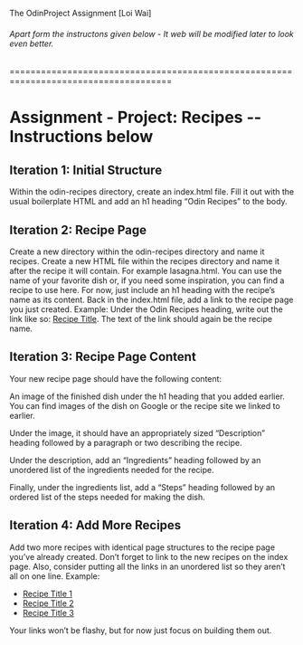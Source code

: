 The OdinProject Assignment [Loi Wai]
<h6>Apart form the instructons given below - It web will be modified later to look even better.</h6>
=====================================================================================

<h1>Assignment - Project: Recipes -- Instructions below </h1>

<h2>Iteration 1: Initial Structure</h2>

Within the odin-recipes directory, create an index.html file.
Fill it out with the usual boilerplate HTML and add an h1 heading “Odin Recipes” to the body.

<h2>Iteration 2: Recipe Page</h2>

Create a new directory within the odin-recipes directory and name it recipes.
Create a new HTML file within the recipes directory and name it after the recipe it will contain. For example lasagna.html. You can use the name of your favorite dish or, if you need some inspiration, you can find a recipe to use here.
For now, just include an h1 heading with the recipe’s name as its content.
Back in the index.html file, add a link to the recipe page you just created. Example: Under the Odin Recipes heading, write out the link like so: <a href="recipes/recipename.html">Recipe Title</a>. The text of the link should again be the recipe name.

<h2>Iteration 3: Recipe Page Content</h2>

Your new recipe page should have the following content:

An image of the finished dish under the h1 heading that you added earlier. You can find images of the dish on Google or the recipe site we linked to earlier.

Under the image, it should have an appropriately sized “Description” heading followed by a paragraph or two describing the recipe.

Under the description, add an “Ingredients” heading followed by an unordered list of the ingredients needed for the recipe.

Finally, under the ingredients list, add a “Steps” heading followed by an ordered list of the steps needed for making the dish.

<h2>Iteration 4: Add More Recipes</h2>

Add two more recipes with identical page structures to the recipe page you’ve already created.
Don’t forget to link to the new recipes on the index page. Also, consider putting all the links in an unordered list so they aren’t all on one line.
Example:

 <ul>
    <li><a href="recipes/yourrecipe.html">Recipe Title 1</a></li>
    <li><a href="recipes/yourrecipe.html">Recipe Title 2</a></li>
    <li><a href="recipes/yourrecipe.html">Recipe Title 3</a></li>
  </ul>

Your links won’t be flashy, but for now just focus on building them out.
